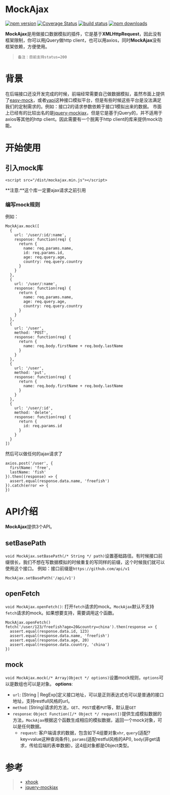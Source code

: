 # MockAjax

[![npm version](https://img.shields.io/npm/v/mockajax.svg?style=flat-square)](https://www.npmjs.org/package/mockajax)
[![Coverage Status](https://coveralls.io/repos/github/angrytoro/mockajax/badge.svg?branch=master)](https://coveralls.io/github/angrytoro/mockajax?branch=master)
[![build status](https://travis-ci.org/angrytoro/mockajax.svg?branch=master&style=flat-square)](https://travis-ci.org/angrytoro/mockajax)
[![npm downloads](https://img.shields.io/npm/dm/mockajax.svg?style=flat-square)](http://npm-stat.com/charts.html?package=mockajax)

**MockAjax**是用做接口数据模拟的插件，它是基于**XMLHttpRequest**，因此没有框架限制，你可以用jQuery做http client，也可以用axios，同时**MockAjax**没有框架依赖，方便使用。
> `备注：目前支持status=200`

# 背景
在后端接口还没开发完成的时候，前端经常需要自己做数据模拟，虽然市面上提供了[easy-mock](https://github.com/easy-mock/easy-mock)，或者[yapi](https://github.com/YMFE/yapi)这种接口模拟平台，但是有些时候这些平台是没法满足我们的定制需求的。例如：接口2的请求参数依赖于接口1模拟出来的数据。
市面上已经有的比较出名的是[jquery-mockjax](https://github.com/jakerella/jquery-mockjax)，但是它是基于jQuery的，并不适用于axios等其他的http client。因此需要有一个脱离于http client的库来提供mock功能。

# 开始使用
## 引入mock库
```
<script src="/dist/mockajax.min.js"></script>
```
**注意:**这个库一定要ajax请求之前引用
### 编写mock规则
例如：
```
MockAjax.mock([
  {
    url: '/user/:id/:name',
    response: function(req) {
      return {
        name: req.params.name,
        id: req.params.id,
        age: req.query.age,
        country: req.query.country
      }
    }
  },
  {
    url: '/user/:name',
    response: function(req) {
      return {
        name: req.params.name,
        age: req.query.age,
        country: req.query.country
      }
    }
  },
  {
    url: '/user',
    method: 'POST',
    response: function(req) {
      return {
        name: req.body.firstName + req.body.lastName
      }
    }
  },
  {
    url: '/user',
    method: 'put',
    response: function(req) {
      return {
        name: req.body.firstName + req.body.lastName
      }
    }
  },
  {
    url: '/user/:id',
    method: 'delete',
    response: function(req) {
      return {
        id: req.params.id
      }
    }
  }
])
```
然后可以做任何的ajax请求了
```
axios.post('/user', {
  firstName: 'free',
  lastName: 'fish'
}).then((response) => {
  assert.equal(response.data.name, 'freefish')
}).catch(error => {
})
```

# API介绍
**MockAjax**提供3个API。
## setBasePath
`void MockAjax.setBasePath(/* String */ path)`设置基础路径。有时候接口前缀很长，我们不想在写数据模拟的时候重复的写同样的前缀，这个时候我们就可以使用这个接口。
例如：接口前缀是`https://github.com/api/v1`
```
MockAjax.setBasePath('/api/v1')
```
## openFetch
`void MockAjax.openFetch()`: 打开`fetch`请求的mock。`MockAjax`默认不支持`fetch`请求的mock。如果想要支持，需要调用这个函数。
```
MockAjax.openFetch()
fetch('/user/123/freefish?age=20&country=china').then(response => {
  assert.equal(response.data.id, 123)
  assert.equal(response.data.name, 'freefish')
  assert.equal(response.data.age, 20)
  assert.equal(response.data.country, 'china')
})
```
## mock
`void MockAjax.mock(/* Array|Object */ options)`设置mock规则，`options`可以是数组也可以是对象。
**options**:
- `url`: [String | RegExp]定义接口地址，可以是正则表达式也可以是普通的接口地址，支持restfull风格的url。
- `method`: [String]请求的方法，`GET`、`POST`或者`PUT`等，默认是`GET`
- `response`: `Object Function([/* Object */ request])`提供生成模拟数据的方法，`MockAjax`根据这个函数生成相应的模拟数据，返回一个mock对象，可以是任何数据。
  - `request`: 客户端请求的数据，包含如下4组要对象`xhr`, `query`(适配?key=value这种查询条件), `params`(适配restful风格的API), `body`(非get请求，传给后端的表单数据)，这4组对象都是Object类型。

# 参考
> - [xhook](https://github.com/jpillora/xhook)
> - [jquery-mockjax](https://github.com/jakerella/jquery-mockjax)